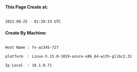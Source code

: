 
   
#### This Page Create at:

```bash

2022-09-25 - 01:39:33 UTC

```

#### Create By Machine:

```bash

Host Name : fv-az345-727

platform  : Linux-5.15.0-1019-azure-x86_64-with-glibc2.31

Ip Local  : 10.1.0.71

```

